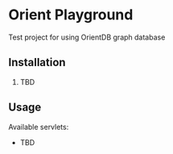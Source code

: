 # Orient Playground
Test project for using OrientDB graph database

## Installation
1. TBD

## Usage
Available servlets:
* TBD

